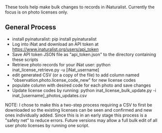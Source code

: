 These tools help make bulk changes to records in iNaturalist. Currently the focus is on photo licenses only.


## General Process

- install pyinaturalist: pip install pyinaturalist
- Log into iNat and download an API token at https://www.inaturalist.org/users/api_token
- Save API token JSON file as "api_token.json" to the directory containing these scripts
- Retrieve photo records for your iNat user: python inat_license_retrieve.py -u \[iNat_username\] 
- edit generated CSV (or a copy of the file) to add column named "observation.photo.license_code_new" for new license codes
- populate column with desired code for each photo and save changes
- Update license codes by running: python inat_license_bulk_update.py -i inat_\[username\]_photos_updates.csv 

NOTE: I chose to make this a two-step process requiring a CSV to first be downloaded so the existing licenses can be seen and confirmed and new ones individually added. Since this is in an early stage this process is a "safety net" to reduce errors. Future versions may allow a full bulk edit of all user photo licenses by running one script.